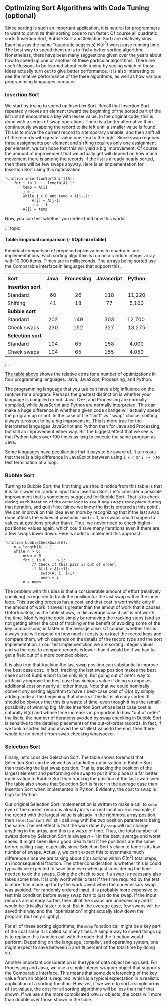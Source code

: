 
## Optimizing Sort Algorithms with Code Tuning (optional)

Since sorting is such an important application, it is natural for
programmers to want to optimize their sorting code to run faster. Of
course all quadratic sorts (Insertion Sort, Bubble Sort and Selection
Sort) are relatively slow. Each has (as the name "quadratic suggests)
$\Theta(n^2)$ worst case running time. The best way to speed them up is
to find a better sorting algorithm. Nonetheless, there have been many
suggestions given over the years about how to speed up one or another of
these particular algorithms. There are useful lessons to be learned
about code tuning by seeing which of these ideas actually turn out to
give better performance. It is also interesting to see the relative
performance of the three algorithms, as well as how various programming
languages compare.

### Insertion Sort

We start by trying to speed up Insertion Sort. Recall that Insertion
Sort repeatedly moves an element toward the beginning of the sorted part
of the list until it encounters a key with lesser value. In the original
code, this is done with a series of swap operations. There is a better
alternative than continuously swapping the record to the left until a
smaller value is found. This is to move the current record to a
temporary variable, and then shift all of the records with greater value
one step to the right. Since swap requires three assignments per element
and shifting requires only one assignment per element, we can hope that
this will yield a big improvement. Of course, the amount of improvement
that we actually get will depend on how much movement there is among the
records. If the list is already nearly sorted, then there will be few
swaps anyway. Here is an implementation for Insertion Sort using this
optimization.

    function insertionSortShift(A):
        for i in 1 ... length(A)-1:
            temp = A[i]
            j = i
            while j > 0 and temp < A[j-1]:
                A[j] = A[j-1]
                j = j-1
            A[j] = temp


Now, you can test whether you understand how this works.

<avembed id="insertionSortWithoutSwapPRO" src="Sorting/insertionSortWithoutSwapPRO.html" type="pe" name="Insertion Sort Without Swap Proficiency Exercise"/>

::: topic
#### Table: Empirical comparison {- #OptimizeTable}

Empirical comparison of proposed optimizations to quadratic sort
implementations. Each sorting algorithm is run on a random integer array
with 10,000 items. Times are in milliseconds. The arrays being sorted
use the Comparable interface in languages that support this.

| Sort               |  Java | Processing | Javascript | Python  |
|:-------------------|:-----:|:----------:|:----------:|:-------:|
| **Insertion sort** |       |            |            |         |
| Standard           |  60   |    26      |    118     | 11,220  |
| Shifting           |  41   |    18      |     77     |  5,100  |
| **Bubble sort**    |       |            |            |         |
| Standard           |  202  |    149     |    303     | 12,700  |
| Check swaps        |  230  |    152     |    327     | 13,275  |
| **Selection sort** |       |            |            |         |
| Standard           |  104  |    65      |    158     |  4,000  |
| Check swaps        |  104  |    65      |    155     |  4,050  |

:::

[The table above](#OptimizeTable) shows the relative
costs for a number of optimizations in four programming languages: Java,
JavaScipt, Processing, and Python.

The programming language that you use can have a big influence on the
runtime for a program. Perhaps the greatest distinction is whether your
language is compiled or not. Java, C++, and Processing are normally
compiled, while JavaScript and Python are normally interpreted. This can
make a huge difference in whether a given code change will actually
speed the program up or not. In the case of the "shift" vs "swap"
choice, shifting always turns out to be a big improvement. This is more
true for the interpreted languages JavaScript and Python than for Java
and Processing, but still an improvement either way. But the biggest
effect that we see is that Python takes over 100 times as long to
execute the same program as Java.

Some languages have peculiarities that it pays to be aware of. It turns
out that there is a big difference in JavaScript between using `i < n`
or `i != n` to test termination of a loop.

### Bubble Sort

Turning to Bubble Sort, the first thing we should notice from this table
is that it is far slower on random input than Insertion Sort. Let's
consider a possible improvement that is sometimes suggested for Bubble
Sort. That is to check during each iteration of the outer loop to see if
any swaps took place during that iteration, and quit if not (since we
know the list is ordered at this point). We can improve on this idea
even more by recognizing that if the last swap done affects the values
at positions $i$ and $i+1$, no swaps could happen to values at positions
greater than $i$. Thus, we never need to check higher-positioned values
again, which could save many iterations even if there are a few swaps
lower down. Here is code to implement this approach.


    function bubbleCheckSwap(A):
        n = length(A) - 1
        while n > 0:
            newn = 0
            for i in 0 ... n-1:
                // Check if this pair is out of order:
                if A[i] > A[i+1]:
                    swap(A, i, i+1)
                    newn = i
            n = newn


The problem with this idea is that a considerable amount of effort
(relatively speaking) is required to track the position for the last
swap within the inner loop. This tracking process has a cost, and that
cost is worthwhile only if the amount of work it saves is greater than
the amout of work that it causes. Unfortunately, as the table shows, in
the average case it just is not worth the time. Modifying the code
simply by removing the tracking steps (and so not getting either the
cost of tracking or the benefit of avoiding some of the key comparisons)
is faster in the average case. Of course, whether this is always true
will depend on how much it costs to extract the record keys and compare
them, which depends on the details of the record type and the sort
implementation. In our test implementation we are sorting integer values
and so the cost to compare records is lower than it would be if we had
to get a field out of a more complex object.

It is also true that tracking the last swap position can substantially
improve the best case cost. In fact, tracking the last swap position
makes the best case cost of Bubble Sort to be only $\Theta(n)$. But
going out of one's way to artificially improve the best case has
dubious value if doing so imposes additional cost on nearly all other
inputs. Note that we could nominally convert *any* sorting algorithm to
have a best-case cost of $\Theta(n)$ by simply adding code at the
beginning that checks if the list is already sorted. It should be
obvious that this is a waste of time, even though it has the (small)
possibility of winning big. Unlike Insertion Sort whose best case cost
is naturally $\Theta(n)$ and whose time increases in proportion to how
"out of order" the list is, the number of iterations avoided by swap
checking in Bubble Sort is sensitive to the detailed placements of the
out-of-order records. In fact, if we took a sorted list and moved the
smallest value to the end, then there would be no benefit from swap
checking whatsoever.

### Selection Sort

Finally, let's consider Selection Sort. The table shows foremost that
Selection Sort can be viewed as a far better optimization to Bubble Sort
than tracking the last swap position. That is, tracking the position of
the largest element and performing one swap to put it into place is a
far better optimization to Bubble Sort than tracking the position of the
last swap seen. The table also shows that Selection Sort is faster in
the average case than Insertion Sort when implemented in Python.
Evidently, the cost to swap is high for Python.

Our original Selection Sort implementation is written to make a call to
`swap` even if the current record is already in its correct location.
For example, if the record with the largest value is already in the
rightmost array position, then `selectionSort` will still call `swap`
with the two position parameters being the same. The net effect is that
the work done by `swap` will not change anything in the array, and this
is a waste of time. Thus, the total number of swaps done by Selection
Sort is always $n-1$ in the best, average and worst cases. It might seem
like a good idea to test if the positions are the same before calling
`swap`, especially since Selection Sort's claim to fame is its low
number of swaps. Actually, we can't expect this to ever make much
difference since we are talking about $\Theta(n)$ actions within
$\Theta(n^2)$ total steps, an inconsequential fraction. The other
consideration is whether this is could typically be expected to save
time even when just considering the time needed to do the swaps. Doing
the check to see if a swap is necessary also takes some time. It is only
worthwhile to test if the time required by the test is more than made up
for by the work saved when the unnecessary swap was avoided. For
randomly ordered input, it is probably more expensive to test this
condition before every swap than to just do the swap. If the input
records are already sorted, then all of the swaps are unnecessary and it
would be (trivially) faster to test. But in the average case, few swaps
will be saved this way and the "optimization" might actually slow down
the program (but only slightly).

For all of these sorting algorithms, the `swap` function call might be a
key part of the cost since it is called so many times. A simple way to
speed things up is to replace this function call with the code that the
function would perform. Depending on the language, compiler, and
operating system, one might expect to save between 5 and 10 percent of
the total time by doing so.

Another important consideration is the type of data object being used.
For Processing and Java, we use a simple Integer wrapper object that
supports the Comparable interface. This means that some dereferencing of
the key value from an object is required, which is a typical expectation
in a realistic application of a sorting function. However, if we were to
sort a simple array of `int` values, the cost for all sorting algorithms
will be less than half that shown. If we use a the more complicated
`KVPair` objects, the costs will more than double over those shown in
the table.

